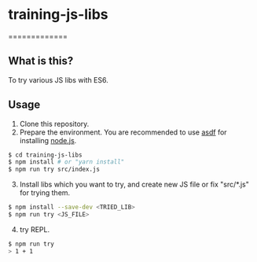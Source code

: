 # training-js-libs
=============

## What is this?

To try various JS libs with ES6.

## Usage

1. Clone this repository.
2. Prepare the environment. You are recommended to use [asdf](https://github.com/asdf-vm/asdf) for installing [node.js](https://nodejs.org/en/).
```bash
$ cd training-js-libs
$ npm install # or "yarn install"
$ npm run try src/index.js
```
3. Install libs which you want to try, and create new JS file or fix "src/\*.js" for trying them.
```bash
$ npm install --save-dev <TRIED_LIB>
$ npm run try <JS_FILE>
```
4. try REPL.
```bash
$ npm run try
> 1 + 1
```
